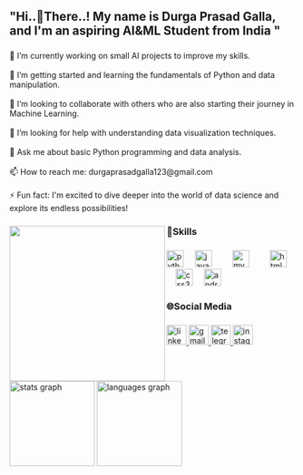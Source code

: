 <h2 align="left">"Hi..👋There..! My name is Durga Prasad Galla, and I'm an aspiring AI&ML Student from India "</h2>

###

<p align="left">🔭 I’m currently working on small AI projects to improve my skills.<br><br>🌱 I’m getting started and learning the fundamentals of Python and data manipulation.<br><br>👯 I’m looking to collaborate with others who are also starting their journey in Machine Learning.<br><br>🤝 I’m looking for help with understanding data visualization techniques.<br><br>💬 Ask me about basic Python programming and data analysis.<br><br>📫 How to reach me: durgaprasadgalla123@gmail.com<br><br>⚡ Fun fact: I'm excited to dive deeper into the world of data science and explore its endless possibilities!</p>

###

<img align="left" height="274" src="https://avatars.githubusercontent.com/u/100194719?v=4"  />

###

<h3 align="left">🥷Skills</h3>

###

<div align="left">
  <img src="https://cdn.jsdelivr.net/gh/devicons/devicon/icons/python/python-original.svg" height="30" alt="python logo"  />
  <img width="12" />
  <img src="https://cdn.jsdelivr.net/gh/devicons/devicon/icons/java/java-original.svg" height="30" alt="java logo"  />
  <img width="12" />
<!--   <img src="https://cdn.jsdelivr.net/gh/devicons/devicon/icons/matlab/matlab-original.svg" height="30" alt="matlab logo"  /> -->
  <img width="12" />
  <img src="https://cdn.jsdelivr.net/gh/devicons/devicon/icons/mysql/mysql-original.svg" height="30" alt="mysql logo"  />
  <img width="12" />
<!--   <img src="https://cdn.simpleicons.org/r/276DC3" height="30" alt="r logo"  /> -->
  <img width="12" />
  <img src="https://cdn.jsdelivr.net/gh/devicons/devicon/icons/html5/html5-plain-wordmark.svg" height="30" alt="html5 logo"  />
  <img width="12" />
  <img src="https://cdn.jsdelivr.net/gh/devicons/devicon/icons/css3/css3-plain-wordmark.svg" height="30" alt="css3 logo"  />
  
  <img width="12" />
  <img src="https://cdn.jsdelivr.net/gh/devicons/devicon/icons/androidstudio/androidstudio-original.svg" height="30" alt="androidstudio logo"  />
  <img width="12" />
<!--   <img src="https://img.shields.io/badge/Firebase-FFCA28?logo=firebase&logoColor=black&style=for-the-badge" height="30" alt="firebase logo"  /> -->
</div>

###

<h3 align="left">🌐Social Media</h3>

###

<div align="left">
  <a href="[https://www.linkedin.com/in/idurgaprasadgalla/]" target="_blank">
    <img src="https://img.shields.io/static/v1?message=LinkedIn&logo=linkedin&label=&color=0077B5&logoColor=white&labelColor=&style=for-the-badge" height="35" alt="linkedin logo"  />
  </a>
  <a href="durgaprasadgalla123@gmail.com" target="_blank">
    <img src="https://img.shields.io/static/v1?message=Gmail&logo=gmail&label=&color=D14836&logoColor=white&labelColor=&style=for-the-badge" height="35" alt="gmail logo"  />
  </a>
  <a href="Durga prasad G" target="_blank">
    <img src="https://img.shields.io/static/v1?message=Telegram&logo=telegram&label=&color=2CA5E0&logoColor=white&labelColor=&style=for-the-badge" height="35" alt="telegram logo"  />
  </a>
  <a href="https://www.instagram.com//?next=%2F" target="_blank">
    <img src="https://img.shields.io/static/v1?message=Instagram&logo=instagram&label=&color=E4405F&logoColor=white&labelColor=&style=for-the-badge" height="35" alt="instagram logo"  />
  </a>
 
</div>

###

<br clear="both">

<div align="left">
  <img src="https://github-readme-stats.vercel.app/api?username=durgaprasadgalla&hide_title=false&hide_rank=false&show_icons=true&include_all_commits=true&count_private=true&disable_animations=false&theme=rose_pine&locale=en&hide_border=false" height="150" alt="stats graph"  />
  <img src="https://github-readme-stats.vercel.app/api/top-langs?username=durgaprasadgalla&locale=en&hide_title=false&layout=compact&card_width=320&langs_count=5&theme=dracula&hide_border=false" height="150" alt="languages graph"  />
</div>

###
